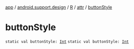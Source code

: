 [app](../../../index.md) / [android.support.design](../../index.md) / [R](../index.md) / [attr](index.md) / [buttonStyle](.)

# buttonStyle

`static val buttonStyle: `[`Int`](https://kotlinlang.org/api/latest/jvm/stdlib/kotlin/-int/index.html)
`static val buttonStyle: `[`Int`](https://kotlinlang.org/api/latest/jvm/stdlib/kotlin/-int/index.html)